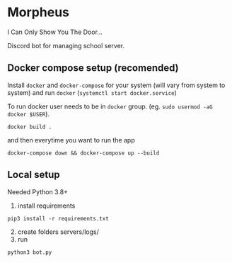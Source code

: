 # Morpheus
I Can Only Show You The Door...

Discord bot for managing school server.

## Docker compose setup (recomended)

Install `docker` and `docker-compose` for your system (will vary from system to system)
and run `docker` (`systemctl start docker.service`)

To run docker user needs to be in `docker` group. (eg. `sudo usermod -aG docker $USER`).

```
docker build .
```

and then everytime you want to run the app

```
docker-compose down && docker-compose up --build
```

## Local setup 
Needed Python 3.8+

1. install requirements
```
pip3 install -r requirements.txt
```

2. create folders servers/logs/
3. run

```
python3 bot.py
```
